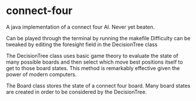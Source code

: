 # connect-four
A java implementation of a connect four AI. Never yet beaten.

Can be played through the terminal by running the makefile
Difficulty can be tweaked by editing the foresight field in the DecisionTree class

The DecisionTree class uses basic game theory to evaluate the state of many possible boards and then select which move best positions itself to get to those board states.
This method is remarkably effective given the power of modern computers.

The Board class stores the state of a connect four board. Many board states are created in order to be considered by the DecisionTree.
